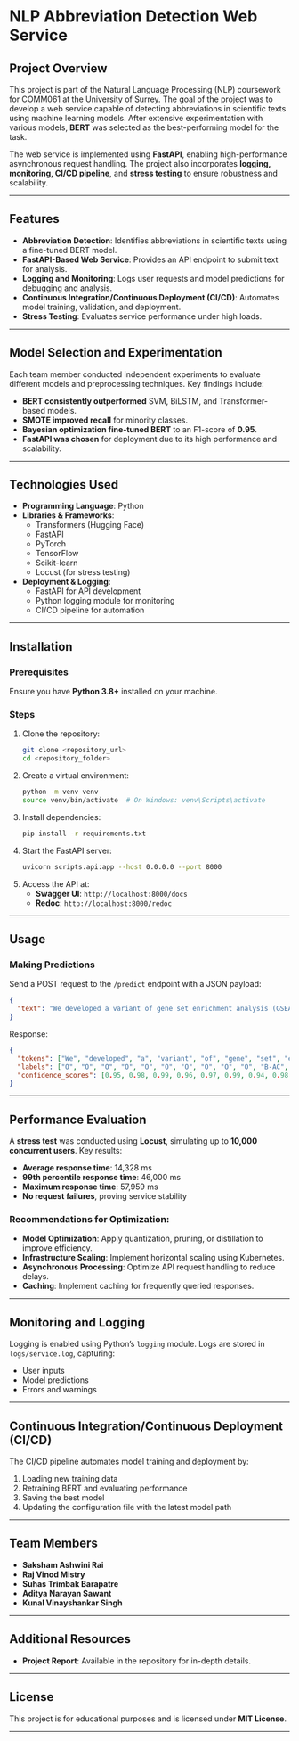 # NLP Abbreviation Detection Web Service

## Project Overview
This project is part of the Natural Language Processing (NLP) coursework for COMM061 at the University of Surrey. The goal of the project was to develop a web service capable of detecting abbreviations in scientific texts using machine learning models. After extensive experimentation with various models, **BERT** was selected as the best-performing model for the task.

The web service is implemented using **FastAPI**, enabling high-performance asynchronous request handling. The project also incorporates **logging, monitoring, CI/CD pipeline**, and **stress testing** to ensure robustness and scalability.

---

## Features
- **Abbreviation Detection**: Identifies abbreviations in scientific texts using a fine-tuned BERT model.
- **FastAPI-Based Web Service**: Provides an API endpoint to submit text for analysis.
- **Logging and Monitoring**: Logs user requests and model predictions for debugging and analysis.
- **Continuous Integration/Continuous Deployment (CI/CD)**: Automates model training, validation, and deployment.
- **Stress Testing**: Evaluates service performance under high loads.

---

## Model Selection and Experimentation
Each team member conducted independent experiments to evaluate different models and preprocessing techniques. Key findings include:

- **BERT consistently outperformed** SVM, BiLSTM, and Transformer-based models.
- **SMOTE improved recall** for minority classes.
- **Bayesian optimization fine-tuned BERT** to an F1-score of **0.95**.
- **FastAPI was chosen** for deployment due to its high performance and scalability.

---

## Technologies Used
- **Programming Language**: Python
- **Libraries & Frameworks**:
  - Transformers (Hugging Face)
  - FastAPI
  - PyTorch
  - TensorFlow
  - Scikit-learn
  - Locust (for stress testing)
- **Deployment & Logging**:
  - FastAPI for API development
  - Python logging module for monitoring
  - CI/CD pipeline for automation

---

## Installation
### Prerequisites
Ensure you have **Python 3.8+** installed on your machine.

### Steps
1. Clone the repository:
   ```bash
   git clone <repository_url>
   cd <repository_folder>
   ```
2. Create a virtual environment:
   ```bash
   python -m venv venv
   source venv/bin/activate  # On Windows: venv\Scripts\activate
   ```
3. Install dependencies:
   ```bash
   pip install -r requirements.txt
   ```
4. Start the FastAPI server:
   ```bash
   uvicorn scripts.api:app --host 0.0.0.0 --port 8000
   ```
5. Access the API at:
   - **Swagger UI**: `http://localhost:8000/docs`
   - **Redoc**: `http://localhost:8000/redoc`

---

## Usage
### Making Predictions
Send a POST request to the `/predict` endpoint with a JSON payload:
```json
{
  "text": "We developed a variant of gene set enrichment analysis (GSEA) to determine..."
}
```
Response:
```json
{
  "tokens": ["We", "developed", "a", "variant", "of", "gene", "set", "enrichment", "analysis", "(", "GSEA", ")"],
  "labels": ["O", "O", "O", "O", "O", "O", "O", "O", "O", "O", "B-AC", "O"],
  "confidence_scores": [0.95, 0.98, 0.99, 0.96, 0.97, 0.99, 0.94, 0.98, 0.99, 0.92, 0.97, 0.91]
}
```

---

## Performance Evaluation
A **stress test** was conducted using **Locust**, simulating up to **10,000 concurrent users**. Key results:
- **Average response time**: 14,328 ms
- **99th percentile response time**: 46,000 ms
- **Maximum response time**: 57,959 ms
- **No request failures**, proving service stability

### Recommendations for Optimization:
- **Model Optimization**: Apply quantization, pruning, or distillation to improve efficiency.
- **Infrastructure Scaling**: Implement horizontal scaling using Kubernetes.
- **Asynchronous Processing**: Optimize API request handling to reduce delays.
- **Caching**: Implement caching for frequently queried responses.

---

## Monitoring and Logging
Logging is enabled using Python’s `logging` module. Logs are stored in `logs/service.log`, capturing:
- User inputs
- Model predictions
- Errors and warnings

---

## Continuous Integration/Continuous Deployment (CI/CD)
The CI/CD pipeline automates model training and deployment by:
1. Loading new training data
2. Retraining BERT and evaluating performance
3. Saving the best model
4. Updating the configuration file with the latest model path

---

## Team Members
- **Saksham Ashwini Rai**
- **Raj Vinod Mistry**
- **Suhas Trimbak Barapatre**
- **Aditya Narayan Sawant**
- **Kunal Vinayshankar Singh**

---

## Additional Resources
- **Project Report**: Available in the repository for in-depth details.

---

## License
This project is for educational purposes and is licensed under **MIT License**.

---

